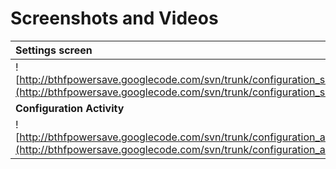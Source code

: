 # Screenshots and Videos #

| **Settings screen** | **Widget** |
|:--------------------|:-----------|
| ![http://bthfpowersave.googlecode.com/svn/trunk/configuration_screen.png](http://bthfpowersave.googlecode.com/svn/trunk/configuration_screen.png) | ![http://bthfpowersave.googlecode.com/svn/trunk/widgetonhomescreen.png](http://bthfpowersave.googlecode.com/svn/trunk/widgetonhomescreen.png) |
| **Configuration Activity** | **Videos** |
| ![http://bthfpowersave.googlecode.com/svn/trunk/configuration_activity.png](http://bthfpowersave.googlecode.com/svn/trunk/configuration_activity.png) | [BTHF PowerSave - incomingcall](http://www.youtube.com/watch?v=hOqE-WGa6QQ) <br />     [BTHF PowerSave - outgoing  call](http://www.youtube.com/watch?v=wao3QnLK0gE) |